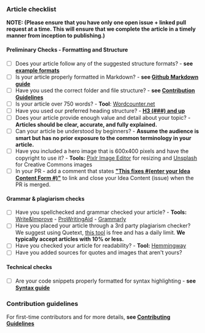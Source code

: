 ### Article checklist
**NOTE: (Please ensure that you have only one open issue + linked pull request at a time. This will ensure that we complete the article in a timely manner from inception to publishing.)**
#### Preliminary Checks - Formatting and Structure 
- [ ] Does your article follow any of the suggested structure formats? - **see [example formats](https://github.com/section-io/engineering-education/blob/master/CONTRIBUTING.md#example-format-structure)**
- [ ] Is your article properly formatted in Markdown? - **see [Github Markdown guide](https://github.com/adam-p/markdown-here/wiki/Markdown-Cheatsheet)**
- [ ] Have you used the correct folder and file structure? - **see [Contribution Guidelines](https://github.com/section-io/engineering-education/blob/master/CONTRIBUTING.md)**
- [ ] Is your article over 750 words? - **Tool**: [Wordcounter.net](https://wordcounter.net)
- [ ] Have you used our preferred heading structure? - **[H3 (###) and up](https://github.com/adam-p/markdown-here/wiki/Markdown-Cheatsheet#headers)**
- [ ] Does your article provide enough value and detail about your topic? - **Articles should be clear, accurate, and fully explained.**
- [ ] Can your article be understood by beginners? - **Assume the audience is smart but has no prior exposure to the common terminology in your article.**
- [ ] Have you included a hero image that is 600x400 pixels and have the copyright to use it? - **Tools:** [Pixlr Image Editor](https://pixlr.com/e) for resizing and [Unsplash](https://unsplash.com) for Creative Commons images
- [ ] In your PR - add a comment that states **["This fixes #(enter your Idea Content Form #)"](https://youtu.be/TKJ4RdhyB5Y?t=278)** to link and close your Idea Content (issue) when the PR is merged.
      
#### Grammar & plagiarism checks
- [ ] Have you spellchecked and grammar checked your article? - **Tools:** [Write&Improve](https://writeandimprove.com/?lang=en-GB) - [ProWritingAid](https://prowritingaid.com/) -  [Grammarly](https://grammarly.com) 
- [ ] Have you placed your article through a 3rd party plagiarism checker? We suggest using Quetext, [this tool](https://www.quetext.com/) is free and has a daily limit. **We typically accept articles with 10% or less.**
- [ ] Have you checked your article for readability? - **Tool:** [Hemmingway](http://www.hemingwayapp.com)
- [ ] Have you added sources for quotes and images that aren't yours?

#### Technical checks
- [ ] Are your code snippets properly formatted for syntax highlighting - **see [Syntax guide](https://gohugo.io/content-management/syntax-highlighting)**

### Contribution guidelines
For first-time contributors and for more details, **see [Contributing Guidelines](https://github.com/section-io/engineering-education/blob/master/CONTRIBUTING.md)**
